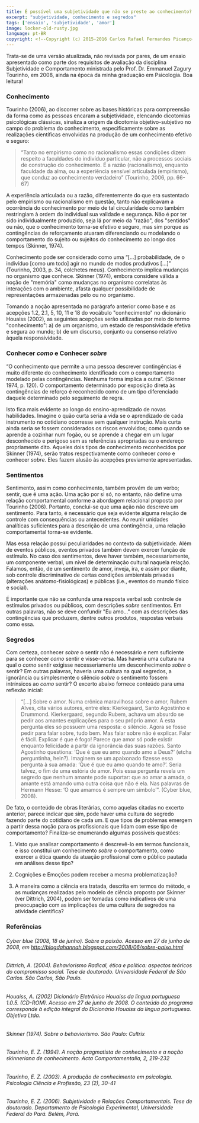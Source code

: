 ```yaml
---
title: É possível uma subjetividade que não se preste ao conhecimento?
excerpt: "subjetividade, conhecimento e segredos"
tags: ['ensaio', 'subjetividade', 'amor']
image: locker-old-rusty.jpg
language: pt-BR
copyright: <!--Copyright (c) 2015-2016 Carlos Rafael Fernandes Picanço-->
---
```

Trata-se de uma versão atualizada, não revisada por pares, de um ensaio apresentado como parte dos requisitos de avaliação da disciplina Subjetividade e Comportamento ministrada pelo Prof. Dr. Emmanuel Zagury Tourinho, em 2008, ainda na época da minha graduação em Psicologia. Boa leitura!

### Conhecimento

Tourinho (2006), ao discorrer sobre as bases históricas para compreensão da forma como as pessoas encaram a subjetividade, elencando dicotomias psicológicas clássicas, sinaliza a origem da dicotomia objetivo-subjetivo no campo do problema do conhecimento, especificamente sobre as realizações científicas envolvidas na produção de um conhecimento efetivo e seguro:

> “Tanto no empirismo como no racionalismo essas condições dizem respeito a faculdades do indivíduo particular, não a processos sociais de construção do conhecimento. É a razão (racionalismo), enquanto faculdade da alma, ou a experiência sensível articulada (empirismo), que conduz ao conhecimento verdadeiro” (Tourinho, 2006, pp. 66-67)

A experiência articulada ou a razão, diferentemente do que era sustentado pelo empirismo ou racionalismo em questão, tanto não explicavam a ocorrência do conhecimento por meio de tal circularidade como também restringiam à ordem do individual sua validade e segurança. Não é por ter sido individualmente produzido, seja lá por meio da "razão", dos "sentidos" ou não, que o conhecimento torna-se efetivo e seguro, mas sim porque as contingências de reforçamento atuaram diferenciando ou modelando o comportamento do sujeito ou sujeitos do conhecimento ao longo dos tempos (Skinner, 1974). 

Conhecimento pode ser considerado como uma “[...] probabilidade, de o indivíduo [como um todo] agir no mundo de modos produtivos [...]” (Tourinho, 2003, p. 34, colchetes meus). Conhecimento implica mudanças no organismo que conhece. Skinner (1974), embora considere válida a noção de "memória" como mudanças no organismo correlatas às interações com o ambiente, afasta qualquer possibilidade de representações armazenadas pelo ou no organismo.

Tomando a noção apresentada no parágrafo anterior como base e as acepções 1.2, 2.1, 5, 10, 11 e 18 do vocábulo "conhecimento" no dicionário Houaiss (2002), as seguintes acepções serão utilizadas por meio do termo "conhecimento": a) de um organismo, um estado de responsividade efetiva e segura ao mundo; b) de um discurso, conjunto ou consenso relativo àquela responsividade.

### Conhecer *como* e Conhecer *sobre*

“O conhecimento que permite a uma pessoa descrever contingências é muito diferente do conhecimento identificado com o comportamento modelado pelas contingências. Nenhuma forma implica a outra”. (Skinner 1974, p. 120). O comportamento determinado por exposição direta às contingências de reforço é reconhecido como de um tipo diferenciado daquele determinado pelo seguimento de regra.

Isto fica mais evidente ao longo do ensino-aprendizado de novas habilidades. Imagine o quão curta seria a vida se o aprendizado de cada instrumento no cotidiano ocorresse sem qualquer instrução. Mais curta ainda seria se fossem considerados os riscos envolvidos; como quando se aprende a cozinhar num fogão, ou se aprende a chegar em um lugar desconhecido e perigoso sem as referências apropriadas ou o endereço propriamente dito.  Aqueles dois tipos de conhecimento reconhecidos por Skinner (1974), serão tratos respectivamente como conhecer *como* e conhecer *sobre*. Eles fazem alusão às acepções previamente apresentadas.

### Sentimentos

Sentimento, assim como conhecimento, também provém de um verbo; sentir, que é uma ação. Uma ação por si só, no entanto, não define uma relação comportamental conforme a abordagem relacional proposta por Tourinho (2006). Portanto, conclui-se que uma ação não descreve um sentimento. Para tanto, é necessário que seja evidente alguma relação de controle com consequências ou antecedentes. Ao reunir unidades analíticas suficientes para a descrição de uma contingência, uma relação comportamental torna-se evidente.

Mas essa relação possui peculiaridades no contexto da subjetividade. Além de eventos públicos, eventos privados também devem exercer função de estímulo. No caso dos sentimentos, deve haver também, necessariamente, um componente verbal, um nível de determinação cultural naquela relação. Falamos, então, de um sentimento de amor, inveja, ira, e assim por diante, sob controle discriminativo de certas condições ambientais privadas (alterações anátomo-fisiológicas) e públicas (i.e., eventos do mundo físico e social).

É importante que não se confunda uma resposta verbal sob controle de estímulos privados ou públicos, com descrições *sobre* sentimentos. Em outras palavras, não se deve confundir "Eu amo..." com as descrições das contingências que produzem, dentre outros produtos, respostas verbais como essa.

### Segredos

Com certeza, conhecer *sobre* o sentir não é necessário e nem suficiente para se conhecer *como* sentir e visse-versa. Mas haveria uma cultura na qual o *como* sentir exigisse necesseriamente um desconhecimento *sobre* o sentir? Em outras palavras, haveria uma cultura na qual segredos, a ignorância ou simplesmente o silêncio *sobre* o sentimento fossem intrínsicos ao *como* sentir? O excerto abaixo fornece conteúdo para uma reflexão inicial:

> “[...] Sobre o amor. Numa crônica maravilhosa sobre o amor, Rubem Alves, cita vários autores, entre eles: Kierkegaard, Santo Agostinho e Drummond. Kierkergaard, segundo Rubem, achava um absurdo se pedir aos amantes explicações para o seu próprio amor. A esta pergunta eles só possuem uma resposta: o silêncio. Agora se fosse pedir para falar sobre, tudo bem. Mas falar sobre não é explicar. Falar é fácil. Explicar é que é fogo! Parece que amor só pode existir enquanto felicidade a partir da ignorância das suas razões. Santo Agostinho questiona: ‘Que é que eu amo quando amo a Deus?’ (etcha perguntinha, hein?). Imaginem se um apaixonado fizesse essa pergunta à sua amada: ‘Que é que eu amo quando te amo?’. Seria talvez, o fim de uma estória de amor. Pois essa pergunta revela um segredo que nenhum amante pode suportar: que ao amar a amada, o amante está amando uma outra coisa que não é ela. Nas palavras de Hermann Hesse: ‘O que amamos é sempre um símbolo’”. (Cyber blue, 2008).

De fato, o conteúdo de obras literárias, como aquelas citadas no excerto anterior, parece indicar que sim, pode haver uma cultura do segredo fazendo parte do cotidiano de cada um. E que tipos de problemas emergem a partir dessa noção para os profissionais que lidam com esse tipo de comportamento? Finaliza-se enumerando algumas possíveis questões:

1. Visto que analisar comportamento é descrevê-lo em termos funcionais, e isso constitui um conhecimento *sobre* o comportamento, como exercer a ética quando da atuação profissional com o público pautada em análises desse tipo?

1. Cognições e Emoções podem receber a mesma problematização?

1. A maneira como a ciência era tratada, descrita em termos do método, e as mudanças realizadas pelo modelo de ciência proposto por Skinner (ver Dittrich, 2004), podem ser tomadas como indicativos de uma preocupação com as implicações de uma cultura de segredos na atividade científica?

### Referências

###### Cyber blue (2008, 18 de junho). *Sobre a paixão*. Acesso em 27 de junho de 2008, em http://blogdahannah.blogspot.com/2008/06/sobre-paixo.html

###### Dittrich, A. (2004). Behaviorismo Radical, ética e política: aspectos teóricos do compromisso social. *Tese de doutorado*. Universidade Federal de São Carlos. São Carlos, São Paulo.

###### Houaiss, A. (2002) *Dicionário Eletrônico Houaiss da língua portuguesa 1.0.5*. (CD-ROM). Acesso em 27 de junho de 2008. O conteúdo do programa corresponde à edição integral do Dicionário Houaiss da língua portuguesa. Objetiva Ltda.

###### Skinner (1974). *Sobre o behaviorismo*. São Paulo: Cultrix

###### Tourinho, E. Z. (1994). A noção pragmatista de conhecimento e a noção skinneriana de conhecimento. *Acta Comportamentalia*, *2*, 219-232

###### Tourinho, E. Z. (2003). A produção de conhecimento em psicologia. *Psicologia Ciência e Profissão*, *23* (2), 30-41 

###### Tourinho, E. Z. (2006). Subjetividade e Relações Comportamentais. *Tese de doutorado*. Departamento de Psicologia Experimental, Universidade Federal do Pará. Belém, Pará.
